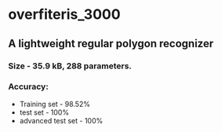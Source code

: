 # overfiteris_3000

## A lightweight regular polygon recognizer

### Size - $35.9\text{ kB}$, $288$ parameters.
### Accuracy:
* Training set - $98.52$%
* test set - $100$%
* advanced test set - $100$%
